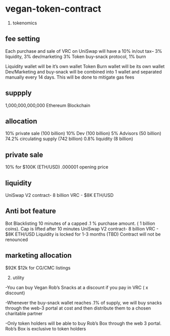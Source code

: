 # vegan-token-contract

1. tokenomics
 
## fee setting

Each purchase and sale of VRC on UniSwap will have a 10% in/out tax– 
3% liquidity, 
3% dev/marketing
3% Token buy-snack protocol,
1% burn 

Liquidity wallet will be it’s own wallet
Token Burn wallet will be its own wallet
Dev/Marketing and buy-snack will be combined into 1 wallet and separated manually every 14 days. This will be done to mitigate gas fees

## suppply
1,000,000,000,000
Ethereum Blockchain

## allocation
10% private sale (100 billion)
10% Dev (100 billion)
5% Advisors  (50 billion) 
74.2% circulating supply (742 billion)
0.8% liquidity  (8 billion)

## private sale

10% for $100K (ETH/USD)
.000001 opening price 

## liquidity

UniSwap V2 contract- 8 billion VRC - $8K ETH/USD

## Anti bot feature

Bot Blacklisting
10 minutes of a capped .1 % purchase amount. ( 1 billion coins). Cap is lifted after 10 minutes
UniSwap V2 contract- 8 billion VRC - $8K ETH/USD
Liquidity is locked for 1-3 months (TBD)
Contract will not be renounced 

## marketing allocation

$92K 
$12k for CG/CMC  listings 

2. utility

-You can buy Vegan Rob’s Snacks at a discount if you pay in VRC ( x discount)

-Whenever the buy-snack wallet reaches .1% of supply, we will buy snacks through the web-3 portal at cost and then distribute them to a chosen charitable partner  

-Only token holders will be able to buy Rob’s Box through the web 3 portal. Rob’s Box is exclusive to token holders 
